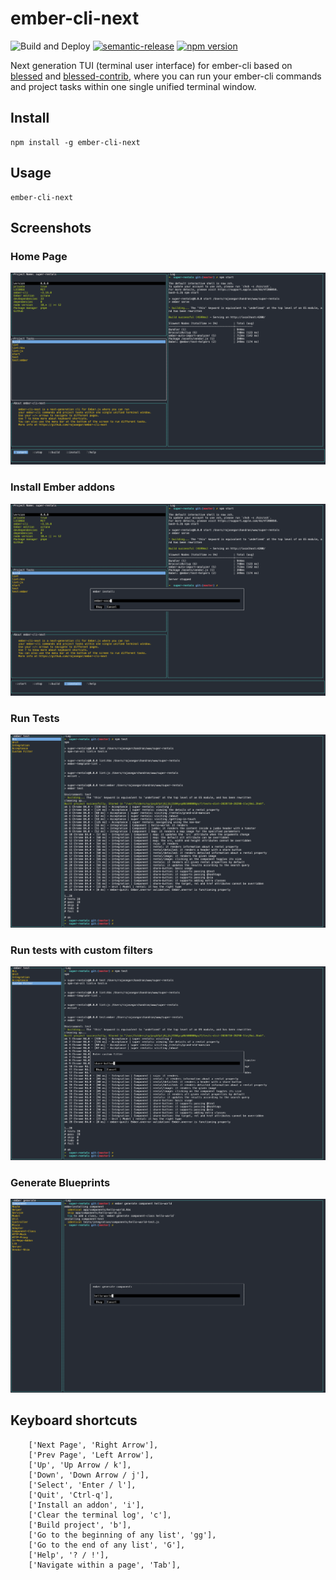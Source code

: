 # ember-cli-next
![Build and Deploy](https://github.com/rajasegar/ember-cli-next/workflows/Build%20and%20Deploy/badge.svg)
[![semantic-release](https://img.shields.io/badge/%20%20%F0%9F%93%A6%F0%9F%9A%80-semantic--release-e10079.svg)](https://github.com/semantic-release/semantic-release)
[![npm version](http://img.shields.io/npm/v/ember-cli-next.svg?style=flat)](https://npmjs.org/package/ember-cli-next "View this project on npm")


Next generation TUI (terminal user interface) for ember-cli based on [blessed](https://github.com/chjj/blessed) and [blessed-contrib](https://github.com/yaronn/blessed-contrib),   where you can run your ember-cli commands and project tasks within one single unified terminal window.

## Install
```
npm install -g ember-cli-next
```

## Usage
```
ember-cli-next
```

## Screenshots

### Home Page
![home](screenshots/home.png)

### Install Ember addons
![ember-install](screenshots/ember-install.png)

### Run Tests
![ember-test](screenshots/ember-test.png)

### Run tests with custom filters
![custom-filter-test](screenshots/custom-filter-test.png)

### Generate Blueprints
![ember-generate](screenshots/ember-generate.png)

## Keyboard shortcuts
```
    ['Next Page', 'Right Arrow'],
    ['Prev Page', 'Left Arrow'],
    ['Up', 'Up Arrow / k'],
    ['Down', 'Down Arrow / j'],
    ['Select', 'Enter / l'],
    ['Quit', 'Ctrl-q'],
    ['Install an addon', 'i'],
    ['Clear the terminal log', 'c'],
    ['Build project', 'b'],
    ['Go to the beginning of any list', 'gg'],
    ['Go to the end of any list', 'G'],
    ['Help', '? / !'],
    ['Navigate within a page', 'Tab'],
```

